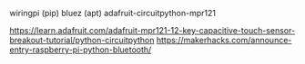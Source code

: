 wiringpi (pip)
bluez (apt)
adafruit-circuitpython-mpr121

https://learn.adafruit.com/adafruit-mpr121-12-key-capacitive-touch-sensor-breakout-tutorial/python-circuitpython
https://makerhacks.com/announce-entry-raspberry-pi-python-bluetooth/
